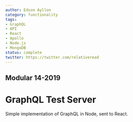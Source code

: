 ```yaml
---
author: Edson Ayllon
category: functionality
tags:
- GraphQL
- API
- React
- Apollo
- Node.js
- MongoDB
status: complete
twitter: https://twitter.com/relativeread
---
```


## Modular 14-2019

# GraphQL Test Server

Simple implementation of GraphQL in Node, sent to React.
